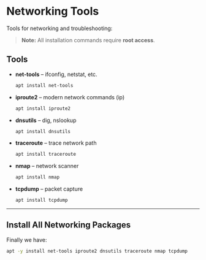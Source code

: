 # Networking Tools

Tools for networking and troubleshooting:
> **Note:** All installation commands require **root access**.

## Tools

- **net-tools** – ifconfig, netstat, etc.  
  ```bash
  apt install net-tools

- **iproute2** – modern network commands (ip)  
  ```bash
  apt install iproute2

- **dnsutils** – dig, nslookup  
  ```bash
  apt install dnsutils

- **traceroute** – trace network path  
  ```bash
  apt install traceroute

- **nmap** – network scanner  
  ```bash
  apt install nmap

- **tcpdump** – packet capture  
  ```bash
  apt install tcpdump

---

## Install All Networking Packages

Finally we have:  
```bash
apt -y install net-tools iproute2 dnsutils traceroute nmap tcpdump
